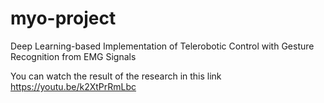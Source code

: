# myo-project
Deep Learning-based Implementation of Telerobotic Control with Gesture Recognition from EMG Signals

You can watch the result of the research in this link https://youtu.be/k2XtPrRmLbc
